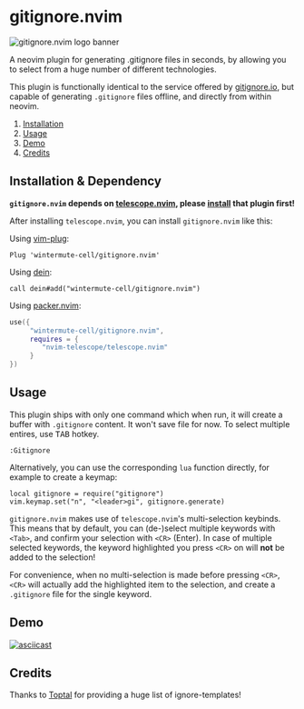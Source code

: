 # gitignore.nvim
![gitignore.nvim logo banner](https://github.com/wintermute-cell/gitignore.nvim/blob/resources/_resources/banner.webp)

A neovim plugin for generating .gitignore files in seconds, by allowing you to
select from a huge number of different technologies.

This plugin is functionally identical to the service offered by
[gitignore.io](https://www.toptal.com/developers/gitignore/), but capable of
generating `.gitignore` files offline, and directly from within neovim.

1. [Installation](#installation)
2. [Usage](#usage)
3. [Demo](#demo)
4. [Credits](#credits)

## Installation & Dependency
**`gitignore.nvim` depends on
[telescope.nvim](https://github.com/nvim-telescope/telescope.nvim), 
please [install](https://github.com/nvim-telescope/telescope.nvim#installation) that plugin first!**

After installing `telescope.nvim`, you can install `gitignore.nvim` like this:

Using [vim-plug](https://github.com/junegunn/vim-plug):
```viml
Plug 'wintermute-cell/gitignore.nvim'
```

Using [dein](https://github.com/Shougo/dein.vim):
```viml
call dein#add("wintermute-cell/gitignore.nvim")
```

Using [packer.nvim](https://github.com/wbthomason/packer.nvim):
```lua
use({
     "wintermute-cell/gitignore.nvim",
     requires = {
        "nvim-telescope/telescope.nvim"
     }
})
```

## Usage
This plugin ships with only one command which when run,
it will create a buffer with `.gitignore` content.
It won't save file for now. To select multiple entires, use <kbd>TAB</kbd> hotkey.

```
:Gitignore
```


Alternatively, you can use the corresponding `lua` function directly, for example
to create a keymap:
```
local gitignore = require("gitignore")
vim.keymap.set("n", "<leader>gi", gitignore.generate)
```

`gitignore.nvim` makes use of `telescope.nvim`'s multi-selection keybinds. 
This means that by default, you can (de-)select multiple keywords with `<Tab>`,
and confirm your selection with `<CR>` (Enter).
In case of multiple selected keywords,
the keyword highlighted you press `<CR>` on will **not** be added to the selection!

For convenience, when no multi-selection is made before pressing `<CR>`,
`<CR>` will actually add the highlighted item to the selection, and create
a `.gitignore` file for the single keyword.

## Demo
[![asciicast](https://asciinema.org/a/GOHXDt4kYsR8pzrxTEOIridTf.svg)](https://asciinema.org/a/GOHXDt4kYsR8pzrxTEOIridTf)

## Credits
Thanks to [Toptal](https://github.com/toptal/gitignore) for providing a huge
list of ignore-templates!
